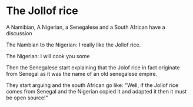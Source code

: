 # The Jollof rice 

A Namibian, A Nigerian, a Senegalese and a South African have a discussion

The Nambian to the Nigerian: I really like the Jollof rice.

The Nigerian: I will cook you some 

Then the Senegalese start explaining that the Jolof rice in fact originate from Senegal as it was the name of an old senegalese empire.

They start arguing and the south African go like: "Well, if the Jollof rice comes from Senegal and the Nigerian copied it and adapted it then it must be open source!"


